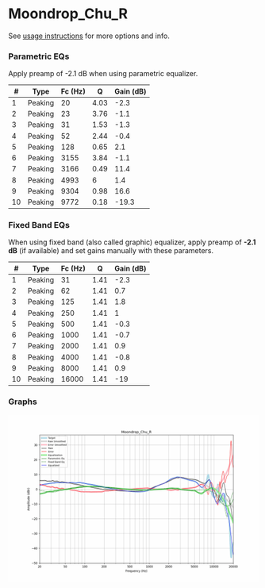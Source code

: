 # Moondrop_Chu_R
See [usage instructions](https://github.com/jaakkopasanen/AutoEq#usage) for more options and info.

### Parametric EQs
Apply preamp of -2.1 dB when using parametric equalizer.

|   # | Type    |   Fc (Hz) |    Q |   Gain (dB) |
|-----|---------|-----------|------|-------------|
|   1 | Peaking |        20 | 4.03 |        -2.3 |
|   2 | Peaking |        23 | 3.76 |        -1.1 |
|   3 | Peaking |        31 | 1.53 |        -1.3 |
|   4 | Peaking |        52 | 2.44 |        -0.4 |
|   5 | Peaking |       128 | 0.65 |         2.1 |
|   6 | Peaking |      3155 | 3.84 |        -1.1 |
|   7 | Peaking |      3166 | 0.49 |        11.4 |
|   8 | Peaking |      4993 | 6    |         1.4 |
|   9 | Peaking |      9304 | 0.98 |        16.6 |
|  10 | Peaking |      9772 | 0.18 |       -19.3 |

### Fixed Band EQs
When using fixed band (also called graphic) equalizer, apply preamp of **-2.1 dB** (if available) and set gains manually with these parameters.

|   # | Type    |   Fc (Hz) |    Q |   Gain (dB) |
|-----|---------|-----------|------|-------------|
|   1 | Peaking |        31 | 1.41 |        -2.3 |
|   2 | Peaking |        62 | 1.41 |         0.7 |
|   3 | Peaking |       125 | 1.41 |         1.8 |
|   4 | Peaking |       250 | 1.41 |         1   |
|   5 | Peaking |       500 | 1.41 |        -0.3 |
|   6 | Peaking |      1000 | 1.41 |        -0.7 |
|   7 | Peaking |      2000 | 1.41 |         0.9 |
|   8 | Peaking |      4000 | 1.41 |        -0.8 |
|   9 | Peaking |      8000 | 1.41 |         0.9 |
|  10 | Peaking |     16000 | 1.41 |       -19   |

### Graphs
![](./Moondrop_Chu_R.png)
